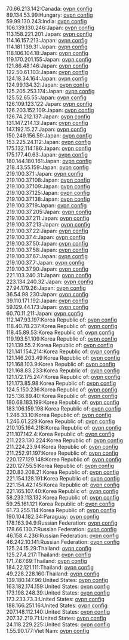 70.66.213.142:Canada: [ovpn config](vpn/70_66_213_142.ovpn)  
89.134.53.99:Hungary: [ovpn config](vpn/89_134_53_99.ovpn)  
59.99.130.243:India: [ovpn config](vpn/59_99_130_243.ovpn)  
106.139.130.246:Japan: [ovpn config](vpn/106_139_130_246.ovpn)  
113.158.221.201:Japan: [ovpn config](vpn/113_158_221_201.ovpn)  
114.16.157.213:Japan: [ovpn config](vpn/114_16_157_213.ovpn)  
114.181.139.31:Japan: [ovpn config](vpn/114_181_139_31.ovpn)  
118.106.104.18:Japan: [ovpn config](vpn/118_106_104_18.ovpn)  
119.170.201.155:Japan: [ovpn config](vpn/119_170_201_155.ovpn)  
121.86.48.146:Japan: [ovpn config](vpn/121_86_48_146.ovpn)  
122.50.61.103:Japan: [ovpn config](vpn/122_50_61_103.ovpn)  
124.18.34.164:Japan: [ovpn config](vpn/124_18_34_164.ovpn)  
124.99.134.32:Japan: [ovpn config](vpn/124_99_134_32.ovpn)  
125.205.253.174:Japan: [ovpn config](vpn/125_205_253_174.ovpn)  
125.52.65.55:Japan: [ovpn config](vpn/125_52_65_55.ovpn)  
126.109.123.122:Japan: [ovpn config](vpn/126_109_123_122.ovpn)  
126.203.152.109:Japan: [ovpn config](vpn/126_203_152_109.ovpn)  
126.74.212.137:Japan: [ovpn config](vpn/126_74_212_137.ovpn)  
131.147.214.13:Japan: [ovpn config](vpn/131_147_214_13.ovpn)  
147.192.15.27:Japan: [ovpn config](vpn/147_192_15_27.ovpn)  
150.249.156.59:Japan: [ovpn config](vpn/150_249_156_59.ovpn)  
153.225.24.112:Japan: [ovpn config](vpn/153_225_24_112.ovpn)  
175.132.114.186:Japan: [ovpn config](vpn/175_132_114_186.ovpn)  
175.177.40.63:Japan: [ovpn config](vpn/175_177_40_63.ovpn)  
180.144.180.161:Japan: [ovpn config](vpn/180_144_180_161.ovpn)  
218.43.55.159:Japan: [ovpn config](vpn/218_43_55_159.ovpn)  
219.100.37.1:Japan: [ovpn config](vpn/219_100_37_1.ovpn)  
219.100.37.108:Japan: [ovpn config](vpn/219_100_37_108.ovpn)  
219.100.37.109:Japan: [ovpn config](vpn/219_100_37_109.ovpn)  
219.100.37.125:Japan: [ovpn config](vpn/219_100_37_125.ovpn)  
219.100.37.138:Japan: [ovpn config](vpn/219_100_37_138.ovpn)  
219.100.37.19:Japan: [ovpn config](vpn/219_100_37_19.ovpn)  
219.100.37.205:Japan: [ovpn config](vpn/219_100_37_205.ovpn)  
219.100.37.211:Japan: [ovpn config](vpn/219_100_37_211.ovpn)  
219.100.37.213:Japan: [ovpn config](vpn/219_100_37_213.ovpn)  
219.100.37.22:Japan: [ovpn config](vpn/219_100_37_22.ovpn)  
219.100.37.4:Japan: [ovpn config](vpn/219_100_37_4.ovpn)  
219.100.37.50:Japan: [ovpn config](vpn/219_100_37_50.ovpn)  
219.100.37.58:Japan: [ovpn config](vpn/219_100_37_58.ovpn)  
219.100.37.67:Japan: [ovpn config](vpn/219_100_37_67.ovpn)  
219.100.37.7:Japan: [ovpn config](vpn/219_100_37_7.ovpn)  
219.100.37.90:Japan: [ovpn config](vpn/219_100_37_90.ovpn)  
221.103.240.31:Japan: [ovpn config](vpn/221_103_240_31.ovpn)  
223.134.240.32:Japan: [ovpn config](vpn/223_134_240_32.ovpn)  
27.94.179.26:Japan: [ovpn config](vpn/27_94_179_26.ovpn)  
36.54.98.230:Japan: [ovpn config](vpn/36_54_98_230.ovpn)  
39.110.171.192:Japan: [ovpn config](vpn/39_110_171_192.ovpn)  
59.129.44.173:Japan: [ovpn config](vpn/59_129_44_173.ovpn)  
60.70.11.211:Japan: [ovpn config](vpn/60_70_11_211.ovpn)  
112.147.93.197:Korea Republic of: [ovpn config](vpn/112_147_93_197.ovpn)  
118.40.78.237:Korea Republic of: [ovpn config](vpn/118_40_78_237.ovpn)  
118.45.89.53:Korea Republic of: [ovpn config](vpn/118_45_89_53.ovpn)  
119.193.51.109:Korea Republic of: [ovpn config](vpn/119_193_51_109.ovpn)  
121.139.55.2:Korea Republic of: [ovpn config](vpn/121_139_55_2.ovpn)  
121.141.154.214:Korea Republic of: [ovpn config](vpn/121_141_154_214.ovpn)  
121.146.203.49:Korea Republic of: [ovpn config](vpn/121_146_203_49.ovpn)  
121.168.103.9:Korea Republic of: [ovpn config](vpn/121_168_103_9.ovpn)  
121.168.83.233:Korea Republic of: [ovpn config](vpn/121_168_83_233.ovpn)  
121.172.175.247:Korea Republic of: [ovpn config](vpn/121_172_175_247.ovpn)  
121.173.85.98:Korea Republic of: [ovpn config](vpn/121_173_85_98.ovpn)  
124.5.150.236:Korea Republic of: [ovpn config](vpn/124_5_150_236.ovpn)  
125.136.89.40:Korea Republic of: [ovpn config](vpn/125_136_89_40.ovpn)  
180.68.183.199:Korea Republic of: [ovpn config](vpn/180_68_183_199.ovpn)  
183.106.159.198:Korea Republic of: [ovpn config](vpn/183_106_159_198.ovpn)  
1.246.33.10:Korea Republic of: [ovpn config](vpn/1_246_33_10.ovpn)  
1.246.61.229:Korea Republic of: [ovpn config](vpn/1_246_61_229.ovpn)  
210.105.164.218:Korea Republic of: [ovpn config](vpn/210_105_164_218.ovpn)  
211.107.142.4:Korea Republic of: [ovpn config](vpn/211_107_142_4.ovpn)  
211.223.130.224:Korea Republic of: [ovpn config](vpn/211_223_130_224.ovpn)  
211.224.23.94:Korea Republic of: [ovpn config](vpn/211_224_23_94.ovpn)  
211.252.91.197:Korea Republic of: [ovpn config](vpn/211_252_91_197.ovpn)  
220.127.129.148:Korea Republic of: [ovpn config](vpn/220_127_129_148.ovpn)  
220.127.55.5:Korea Republic of: [ovpn config](vpn/220_127_55_5.ovpn)  
220.83.208.21:Korea Republic of: [ovpn config](vpn/220_83_208_21.ovpn)  
221.154.128.191:Korea Republic of: [ovpn config](vpn/221_154_128_191.ovpn)  
221.154.42.145:Korea Republic of: [ovpn config](vpn/221_154_42_145.ovpn)  
221.165.107.40:Korea Republic of: [ovpn config](vpn/221_165_107_40.ovpn)  
58.233.113.132:Korea Republic of: [ovpn config](vpn/58_233_113_132.ovpn)  
59.25.161.121:Korea Republic of: [ovpn config](vpn/59_25_161_121.ovpn)  
61.73.255.114:Korea Republic of: [ovpn config](vpn/61_73_255_114.ovpn)  
190.104.182.34:Paraguay: [ovpn config](vpn/190_104_182_34.ovpn)  
178.163.94.9:Russian Federation: [ovpn config](vpn/178_163_94_9.ovpn)  
178.66.130.7:Russian Federation: [ovpn config](vpn/178_66_130_7.ovpn)  
46.158.4.236:Russian Federation: [ovpn config](vpn/46_158_4_236.ovpn)  
46.242.10.141:Russian Federation: [ovpn config](vpn/46_242_10_141.ovpn)  
125.24.15.29:Thailand: [ovpn config](vpn/125_24_15_29.ovpn)  
125.27.4.217:Thailand: [ovpn config](vpn/125_27_4_217.ovpn)  
171.7.67.69:Thailand: [ovpn config](vpn/171_7_67_69.ovpn)  
184.22.121.111:Thailand: [ovpn config](vpn/184_22_121_111.ovpn)  
49.228.228.160:Thailand: [ovpn config](vpn/49_228_228_160.ovpn)  
139.180.147.96:United States: [ovpn config](vpn/139_180_147_96.ovpn)  
163.182.174.159:United States: [ovpn config](vpn/163_182_174_159.ovpn)  
173.198.248.39:United States: [ovpn config](vpn/173_198_248_39.ovpn)  
173.233.73.3:United States: [ovpn config](vpn/173_233_73_3.ovpn)  
188.166.251.16:United States: [ovpn config](vpn/188_166_251_16.ovpn)  
207.148.112.140:United States: [ovpn config](vpn/207_148_112_140.ovpn)  
207.32.219.71:United States: [ovpn config](vpn/207_32_219_71.ovpn)  
24.118.229.225:United States: [ovpn config](vpn/24_118_229_225.ovpn)  
1.55.90.177:Viet Nam: [ovpn config](vpn/1_55_90_177.ovpn)  
